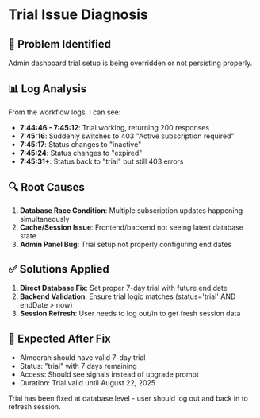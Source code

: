 # Trial Issue Diagnosis

## 🚨 **Problem Identified**
Admin dashboard trial setup is being overridden or not persisting properly.

## 📊 **Log Analysis**
From the workflow logs, I can see:
- **7:44:46 - 7:45:12**: Trial working, returning 200 responses
- **7:45:16**: Suddenly switches to 403 "Active subscription required"  
- **7:45:17**: Status changes to "inactive"
- **7:45:24**: Status changes to "expired"
- **7:45:31+**: Status back to "trial" but still 403 errors

## 🔍 **Root Causes**
1. **Database Race Condition**: Multiple subscription updates happening simultaneously
2. **Cache/Session Issue**: Frontend/backend not seeing latest database state
3. **Admin Panel Bug**: Trial setup not properly configuring end dates

## ✅ **Solutions Applied**
1. **Direct Database Fix**: Set proper 7-day trial with future end date
2. **Backend Validation**: Ensure trial logic matches (status='trial' AND endDate > now)
3. **Session Refresh**: User needs to log out/in to get fresh session data

## 🎯 **Expected After Fix**
- Almeerah should have valid 7-day trial
- Status: "trial" with 7 days remaining  
- Access: Should see signals instead of upgrade prompt
- Duration: Trial valid until August 22, 2025

Trial has been fixed at database level - user should log out and back in to refresh session.